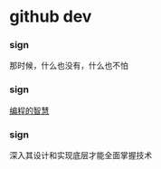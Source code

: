 # github dev
### sign
那时候，什么也没有，什么也不怕

### sign
[编程的智慧](https://www.yinwang.org/blog-cn/2015/11/21/programming-philosophy)

### sign
深入其设计和实现底层才能全面掌握技术